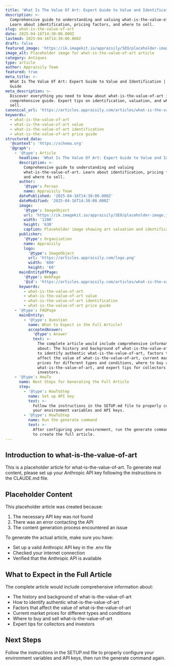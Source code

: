 ```yaml
---
title: 'What Is The Value Of Art: Expert Guide to Value and Identification'
description: >-
  Comprehensive guide to understanding and valuing what-is-the-value-of-art.
  Learn about identification, pricing factors, and where to sell.
slug: what-is-the-value-of-art
date: 2025-04-16T14:30:00.000Z
lastmod: 2025-04-16T14:30:00.000Z
draft: false
featured_image: 'https://ik.imagekit.io/appraisily/SEO/placeholder-image.jpg'
image_alt: Placeholder image for what-is-the-value-of-art article
category: Antiques
type: article
author: Appraisily Team
featured: true
meta_title: >-
  What Is The Value Of Art: Expert Guide to Value and Identification | Expert
  Guide
meta_description: >-
  Discover everything you need to know about what-is-the-value-of-art in this
  comprehensive guide. Expert tips on identification, valuation, and where to
  sell.
canonical_url: 'https://articles.appraisily.com/articles/what-is-the-value-of-art'
keywords:
  - what-is-the-value-of-art
  - what-is-the-value-of-art value
  - what-is-the-value-of-art identification
  - what-is-the-value-of-art price guide
structured_data:
  '@context': 'https://schema.org'
  '@graph':
    - '@type': Article
      headline: 'What Is The Value Of Art: Expert Guide to Value and Identification'
      description: >-
        Comprehensive guide to understanding and valuing
        what-is-the-value-of-art. Learn about identification, pricing factors,
        and where to sell.
      author:
        '@type': Person
        name: Appraisily Team
      datePublished: '2025-04-16T14:30:00.000Z'
      dateModified: '2025-04-16T14:30:00.000Z'
      image:
        '@type': ImageObject
        url: 'https://ik.imagekit.io/appraisily/SEO/placeholder-image.jpg'
        width: '1200'
        height: '630'
        caption: Placeholder image showing art valuation and identification guide
      publisher:
        '@type': Organization
        name: Appraisily
        logo:
          '@type': ImageObject
          url: 'https://articles.appraisily.com/logo.png'
          width: '600'
          height: '60'
      mainEntityOfPage:
        '@type': WebPage
        '@id': 'https://articles.appraisily.com/articles/what-is-the-value-of-art'
      keywords:
        - what-is-the-value-of-art
        - what-is-the-value-of-art value
        - what-is-the-value-of-art identification
        - what-is-the-value-of-art price guide
    - '@type': FAQPage
      mainEntity:
        - '@type': Question
          name: What to Expect in the Full Article?
          acceptedAnswer:
            '@type': Answer
            text: >-
              The complete article would include comprehensive information
              about: The history and background of what-is-the-value-of-art, how
              to identify authentic what-is-the-value-of-art, factors that
              affect the value of what-is-the-value-of-art, current market
              prices for different types and conditions, where to buy and sell
              what-is-the-value-of-art, and expert tips for collectors and
              investors.
    - '@type': HowTo
      name: Next Steps for Generating the Full Article
      step:
        - '@type': HowToStep
          name: Set up API key
          text: >-
            Follow the instructions in the SETUP.md file to properly configure
            your environment variables and API keys.
        - '@type': HowToStep
          name: Run the generate command
          text: >-
            After configuring your environment, run the generate command again
            to create the full article.
---
```


## Introduction to what-is-the-value-of-art

This is a placeholder article for what-is-the-value-of-art. To generate real content, please set up your Anthropic API key following the instructions in the CLAUDE.md file.

## Placeholder Content

This placeholder article was created because:

1. The necessary API key was not found
2. There was an error contacting the API
3. The content generation process encountered an issue

To generate the actual article, make sure you have:

- Set up a valid Anthropic API key in the .env file
- Checked your internet connection
- Verified that the Anthropic API is available

## What to Expect in the Full Article

The complete article would include comprehensive information about:

- The history and background of what-is-the-value-of-art
- How to identify authentic what-is-the-value-of-art
- Factors that affect the value of what-is-the-value-of-art
- Current market prices for different types and conditions
- Where to buy and sell what-is-the-value-of-art
- Expert tips for collectors and investors

## Next Steps

Follow the instructions in the SETUP.md file to properly configure your environment variables and API keys, then run the generate command again.
